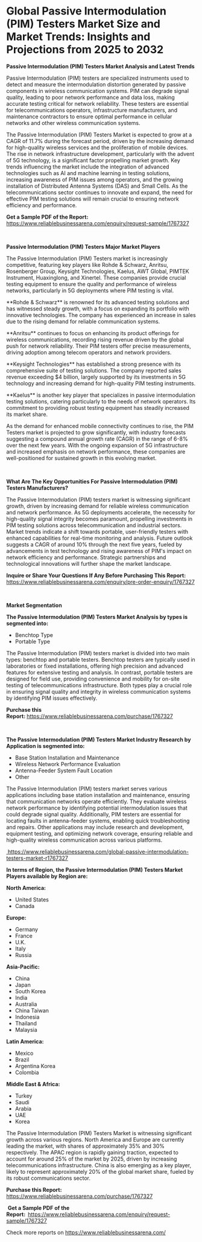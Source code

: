 <p><h1>Global Passive Intermodulation (PIM) Testers Market Size and Market Trends: Insights and Projections from 2025 to 2032</h1></p><p><strong>Passive Intermodulation (PIM) Testers Market Analysis and Latest Trends</strong></p>
<p><p>Passive Intermodulation (PIM) testers are specialized instruments used to detect and measure the intermodulation distortion generated by passive components in wireless communication systems. PIM can degrade signal quality, leading to poor network performance and data loss, making accurate testing critical for network reliability. These testers are essential for telecommunications operators, infrastructure manufacturers, and maintenance contractors to ensure optimal performance in cellular networks and other wireless communication systems.</p><p>The Passive Intermodulation (PIM) Testers Market is expected to grow at a CAGR of 11.7% during the forecast period, driven by the increasing demand for high-quality wireless services and the proliferation of mobile devices. The rise in network infrastructure development, particularly with the advent of 5G technology, is a significant factor propelling market growth. Key trends influencing the market include the integration of advanced technologies such as AI and machine learning in testing solutions, increasing awareness of PIM issues among operators, and the growing installation of Distributed Antenna Systems (DAS) and Small Cells. As the telecommunications sector continues to innovate and expand, the need for effective PIM testing solutions will remain crucial to ensuring network efficiency and performance.</p></p>
<p><strong>Get a Sample PDF of the Report:&nbsp;</strong> <a href="https://www.reliablebusinessarena.com/enquiry/request-sample/1767327?utm_campaign=2635&utm_medium=2&utm_source=Github&utm_content=ia&utm_term=11042025&utm_id=passive-intermodulation-pim-testers">https://www.reliablebusinessarena.com/enquiry/request-sample/1767327</a></p>
<p>&nbsp;</p>
<p><strong>Passive Intermodulation (PIM) Testers Major Market Players</strong></p>
<p><p>The Passive Intermodulation (PIM) Testers market is increasingly competitive, featuring key players like Rohde & Schwarz, Anritsu, Rosenberger Group, Keysight Technologies, Kaelus, AWT Global, PIMTEK Instrument, Huaxinglong, and Xinertel. These companies provide crucial testing equipment to ensure the quality and performance of wireless networks, particularly in 5G deployments where PIM testing is vital.</p><p>**Rohde & Schwarz** is renowned for its advanced testing solutions and has witnessed steady growth, with a focus on expanding its portfolio with innovative technologies. The company has experienced an increase in sales due to the rising demand for reliable communication systems.</p><p>**Anritsu** continues to focus on enhancing its product offerings for wireless communications, recording rising revenue driven by the global push for network reliability. Their PIM testers offer precise measurements, driving adoption among telecom operators and network providers.</p><p>**Keysight Technologies** has established a strong presence with its comprehensive suite of testing solutions. The company reported sales revenue exceeding $4 billion, largely supported by its investments in 5G technology and increasing demand for high-quality PIM testing instruments.</p><p>**Kaelus** is another key player that specializes in passive intermodulation testing solutions, catering particularly to the needs of network operators. Its commitment to providing robust testing equipment has steadily increased its market share.</p><p>As the demand for enhanced mobile connectivity continues to rise, the PIM Testers market is projected to grow significantly, with industry forecasts suggesting a compound annual growth rate (CAGR) in the range of 6-8% over the next few years. With the ongoing expansion of 5G infrastructure and increased emphasis on network performance, these companies are well-positioned for sustained growth in this evolving market.</p></p>
<p>&nbsp;</p>
<p><strong>What Are The Key Opportunities For Passive Intermodulation (PIM) Testers Manufacturers?</strong></p>
<p><p>The Passive Intermodulation (PIM) testers market is witnessing significant growth, driven by increasing demand for reliable wireless communication and network performance. As 5G deployments accelerate, the necessity for high-quality signal integrity becomes paramount, propelling investments in PIM testing solutions across telecommunication and industrial sectors. Market trends indicate a shift towards portable, user-friendly testers with enhanced capabilities for real-time monitoring and analysis. Future outlook suggests a CAGR of around 10% through the next five years, fueled by advancements in test technology and rising awareness of PIM's impact on network efficiency and performance. Strategic partnerships and technological innovations will further shape the market landscape.</p></p>
<p><strong>Inquire or Share Your Questions If Any Before Purchasing This Report:</strong> <a href="https://www.reliablebusinessarena.com/enquiry/pre-order-enquiry/1767327?utm_campaign=2635&utm_medium=2&utm_source=Github&utm_content=ia&utm_term=11042025&utm_id=passive-intermodulation-pim-testers">https://www.reliablebusinessarena.com/enquiry/pre-order-enquiry/1767327</a></p>
<p>&nbsp;</p>
<p><strong>Market Segmentation</strong></p>
<p><strong>The Passive Intermodulation (PIM) Testers Market Analysis by types is segmented into:</strong></p>
<p><ul><li>Benchtop Type</li><li>Portable Type</li></ul></p>
<p><p>The Passive Intermodulation (PIM) testers market is divided into two main types: benchtop and portable testers. Benchtop testers are typically used in laboratories or fixed installations, offering high precision and advanced features for extensive testing and analysis. In contrast, portable testers are designed for field use, providing convenience and mobility for on-site testing of telecommunications infrastructure. Both types play a crucial role in ensuring signal quality and integrity in wireless communication systems by identifying PIM issues effectively.</p></p>
<p><strong>Purchase this Report:&nbsp;</strong><a href="https://www.reliablebusinessarena.com/purchase/1767327?utm_campaign=2635&utm_medium=2&utm_source=Github&utm_content=ia&utm_term=11042025&utm_id=passive-intermodulation-pim-testers">https://www.reliablebusinessarena.com/purchase/1767327</a></p>
<p>&nbsp;</p>
<p><strong>The Passive Intermodulation (PIM) Testers Market Industry Research by Application is segmented into:</strong></p>
<p><ul><li>Base Station Installation and Maintenance</li><li>Wireless Network Performance Evaluation</li><li>Antenna-Feeder System Fault Location</li><li>Other</li></ul></p>
<p><p>The Passive Intermodulation (PIM) testers market serves various applications including base station installation and maintenance, ensuring that communication networks operate efficiently. They evaluate wireless network performance by identifying potential intermodulation issues that could degrade signal quality. Additionally, PIM testers are essential for locating faults in antenna-feeder systems, enabling quick troubleshooting and repairs. Other applications may include research and development, equipment testing, and optimizing network coverage, ensuring reliable and high-quality wireless communication across various platforms.</p></p>
<p><a href="https://www.reliablebusinessarena.com/global-passive-intermodulation-testers-market-r1767327?utm_campaign=2635&utm_medium=2&utm_source=Github&utm_content=ia&utm_term=11042025&utm_id=passive-intermodulation-pim-testers">&nbsp;https://www.reliablebusinessarena.com/global-passive-intermodulation-testers-market-r1767327</a></p>
<p><strong>In terms of Region, the Passive Intermodulation (PIM) Testers Market Players available by Region are:</strong></p>
<p>
    <p> <strong> North America: </strong>
        <ul>
            <li>United States</li>
            <li>Canada</li>
        </ul>
        </p> 
    <p> <strong> Europe: </strong>
        <ul>
            <li>Germany</li>
            <li>France</li>
            <li>U.K.</li>
            <li>Italy</li>
            <li>Russia</li>
        </ul>
        </p> 
    <p> <strong> Asia-Pacific: </strong>
        <ul>
            <li>China</li>
            <li>Japan</li>
            <li>South Korea</li>
            <li>India</li>
            <li>Australia</li>
            <li>China Taiwan</li>
            <li>Indonesia</li>
            <li>Thailand</li>
            <li>Malaysia</li>
        </ul>
        </p> 
    <p> <strong> Latin America: </strong>
        <ul>
            <li>Mexico</li>
            <li>Brazil</li>
            <li>Argentina Korea</li>
            <li>Colombia</li>
        </ul>
        </p> 
    <p> <strong> Middle East & Africa: </strong>
        <ul>
            <li>Turkey</li>
            <li>Saudi</li>
            <li>Arabia</li>
            <li>UAE</li>
            <li>Korea</li>
        </ul>
    </p>
    </p>
<p><p>The Passive Intermodulation (PIM) Testers Market is witnessing significant growth across various regions. North America and Europe are currently leading the market, with shares of approximately 35% and 30% respectively. The APAC region is rapidly gaining traction, expected to account for around 25% of the market by 2025, driven by increasing telecommunications infrastructure. China is also emerging as a key player, likely to represent approximately 20% of the global market share, fueled by its robust communications sector.</p></p>
<p><strong>Purchase this Report: </strong><a href="https://www.reliablebusinessarena.com/purchase/1767327?utm_campaign=2635&utm_medium=2&utm_source=Github&utm_content=ia&utm_term=11042025&utm_id=passive-intermodulation-pim-testers">https://www.reliablebusinessarena.com/purchase/1767327</a></p>
<p>&nbsp;<strong>Get a Sample PDF of the Report:&nbsp;&nbsp;</strong><a href="https://www.reliablebusinessarena.com/enquiry/request-sample/1767327?utm_campaign=2635&utm_medium=2&utm_source=Github&utm_content=ia&utm_term=11042025&utm_id=passive-intermodulation-pim-testers">https://www.reliablebusinessarena.com/enquiry/request-sample/1767327</a></p>
<p><strong></strong></p>
<p>Check more reports on <a href="https://www.reliablebusinessarena.com/?utm_campaign=2635&utm_medium=2&utm_source=Github&utm_content=ia&utm_term=11042025&utm_id=passive-intermodulation-pim-testers">https://www.reliablebusinessarena.com/</a></p>